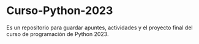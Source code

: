 # Curso-Python-2023

Es un repositorio para guardar apuntes, actividades y el proyecto final del curso de programación de Python 2023.
